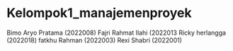 # Kelompok1_manajemenproyek


Bimo Aryo Pratama (2022008)
Fajri Rahmat Ilahi (2022013
Ricky herlangga (2022018)
fatkhu Rahman (2022003)
Rexi Shabri (2022001)
